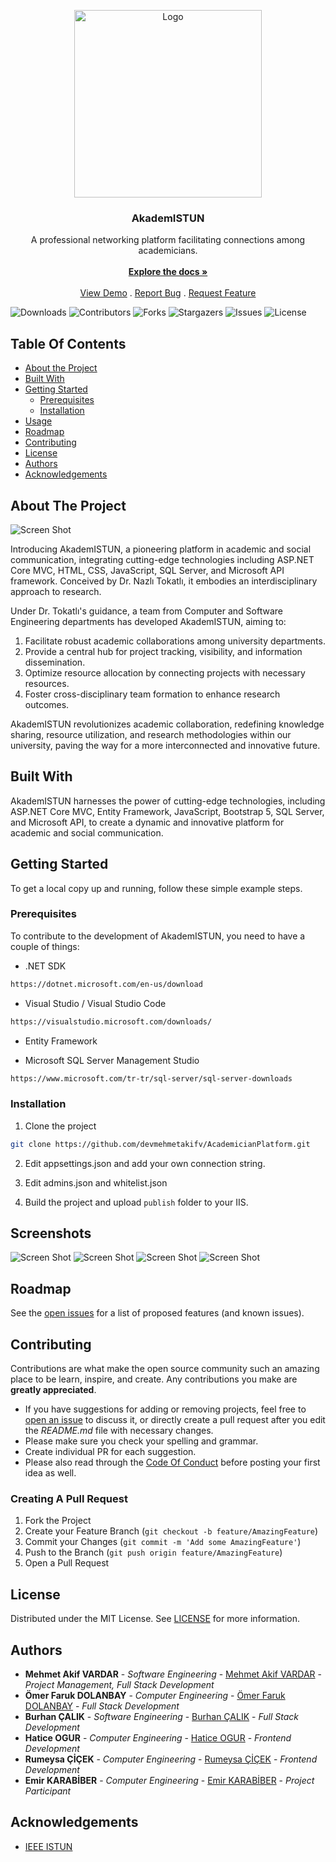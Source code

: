 <p align="center">
  <a href="https://github.com/devmehmetakifv/AcademicianPlatform">
    <img src="logo.png" alt="Logo" width="300" height="300">
  </a>

  <h3 align="center">AkademISTUN</h3>

  <p align="center">
    A professional networking platform facilitating connections among academicians.
    <br/>
    <br/>
    <a href="https://github.com/devmehmetakifv/AcademicianPlatform"><strong>Explore the docs »</strong></a>
    <br/>
    <br/>
    <a href="https://github.com/devmehmetakifv/AcademicianPlatform">View Demo</a>
    .
    <a href="https://github.com/devmehmetakifv/AcademicianPlatform/issues">Report Bug</a>
    .
    <a href="https://github.com/devmehmetakifv/AcademicianPlatform/issues">Request Feature</a>
  </p>
</p>

![Downloads](https://img.shields.io/github/downloads/devmehmetakifv/AcademicianPlatform/total) ![Contributors](https://img.shields.io/github/contributors/devmehmetakifv/AcademicianPlatform?color=dark-green) ![Forks](https://img.shields.io/github/forks/devmehmetakifv/AcademicianPlatform?style=social) ![Stargazers](https://img.shields.io/github/stars/devmehmetakifv/AcademicianPlatform?style=social) ![Issues](https://img.shields.io/github/issues/devmehmetakifv/AcademicianPlatform) ![License](https://img.shields.io/github/license/devmehmetakifv/AcademicianPlatform) 

## Table Of Contents

* [About the Project](#about-the-project)
* [Built With](#built-with)
* [Getting Started](#getting-started)
  * [Prerequisites](#prerequisites)
  * [Installation](#installation)
* [Usage](#usage)
* [Roadmap](#roadmap)
* [Contributing](#contributing)
* [License](#license)
* [Authors](#authors)
* [Acknowledgements](#acknowledgements)

## About The Project

![Screen Shot](screenshot1.png)

Introducing AkademISTUN, a pioneering platform in academic and social communication, integrating cutting-edge technologies including ASP.NET Core MVC, HTML, CSS, JavaScript, SQL Server, and Microsoft API framework. Conceived by Dr. Nazlı Tokatlı, it embodies an interdisciplinary approach to research.

Under Dr. Tokatlı's guidance, a team from Computer and Software Engineering departments has developed AkademISTUN, aiming to:

1. Facilitate robust academic collaborations among university departments.
2. Provide a central hub for project tracking, visibility, and information dissemination.
3. Optimize resource allocation by connecting projects with necessary resources.
4. Foster cross-disciplinary team formation to enhance research outcomes.

AkademISTUN revolutionizes academic collaboration, redefining knowledge sharing, resource utilization, and research methodologies within our university, paving the way for a more interconnected and innovative future.


## Built With

AkademISTUN harnesses the power of cutting-edge technologies, including ASP.NET Core MVC, Entity Framework, JavaScript, Bootstrap 5, SQL Server, and Microsoft API, to create a dynamic and innovative platform for academic and social communication.

## Getting Started

To get a local copy up and running, follow these simple example steps.

### Prerequisites

To contribute to the development of AkademISTUN, you need to have a couple of things: 

* .NET SDK
```sh
https://dotnet.microsoft.com/en-us/download
```

* Visual Studio / Visual Studio Code
```sh
https://visualstudio.microsoft.com/downloads/
```

* Entity Framework

* Microsoft SQL Server Management Studio
```sh
https://www.microsoft.com/tr-tr/sql-server/sql-server-downloads
```

### Installation

1. Clone the project
```sh
git clone https://github.com/devmehmetakifv/AcademicianPlatform.git
```

2. Edit appsettings.json and add your own connection string.

3. Edit admins.json and whitelist.json

4. Build the project and upload ```publish``` folder to your IIS.

## Screenshots
![Screen Shot](screenshot2.png)
![Screen Shot](screenshot3.png)
![Screen Shot](screenshot4.png)
![Screen Shot](screenshot5.png)

## Roadmap

See the [open issues](https://github.com/devmehmetakifv/AcademicianPlatform/issues) for a list of proposed features (and known issues).

## Contributing

Contributions are what make the open source community such an amazing place to be learn, inspire, and create. Any contributions you make are **greatly appreciated**.
* If you have suggestions for adding or removing projects, feel free to [open an issue](https://github.com/devmehmetakifv/AcademicianPlatform/issues/new) to discuss it, or directly create a pull request after you edit the *README.md* file with necessary changes.
* Please make sure you check your spelling and grammar.
* Create individual PR for each suggestion.
* Please also read through the [Code Of Conduct](https://github.com/devmehmetakifv/AcademicianPlatform/blob/main/CODE_OF_CONDUCT.md) before posting your first idea as well.

### Creating A Pull Request

1. Fork the Project
2. Create your Feature Branch (`git checkout -b feature/AmazingFeature`)
3. Commit your Changes (`git commit -m 'Add some AmazingFeature'`)
4. Push to the Branch (`git push origin feature/AmazingFeature`)
5. Open a Pull Request

## License

Distributed under the MIT License. See [LICENSE](https://github.com/devmehmetakifv/AcademicianPlatform/blob/main/LICENSE.md) for more information.

## Authors

* **Mehmet Akif VARDAR** - *Software Engineering* - [Mehmet Akif VARDAR](https://github.com/devmehmetakifv/) - *Project Management, Full Stack Development*
* **Ömer Faruk DOLANBAY** - *Computer Engineering* - [Ömer Faruk DOLANBAY](https://github.com/Esforper) - *Full Stack Development*
* **Burhan ÇALIK** - *Software Engineering* - [Burhan ÇALIK](https://github.com/BurhanCalik) - *Full Stack Development*
* **Hatice OGUR** - *Computer Engineering* - [Hatice OGUR](https://github.com/HaticeOgur) - *Frontend Development*
* **Rumeysa ÇİÇEK** - *Computer Engineering* - [Rumeysa ÇİÇEK](https://github.com/Rumeysacck) - *Frontend Development*
* **Emir KARABİBER** - *Computer Engineering* - [Emir KARABİBER](https://github.com/EmirKarabiber) - *Project Participant*

## Acknowledgements

* [IEEE ISTUN](https://github.com/IEEE-ISTUN)
